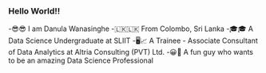 ### Hello World!!

 -😎😎 I am Danula Wanasinghe
 -🇱🇰🇱🇰   From Colombo, Sri Lanka
 -🎓🎓 A Data Science Undergraduate at SLIIT
 -🖥️📈 A Trainee - Associate Consultant of Data Analytics at Altria Consulting (PVT) Ltd. 
 -😀🤩 A fun guy who wants to be an amazing Data Science Professional
